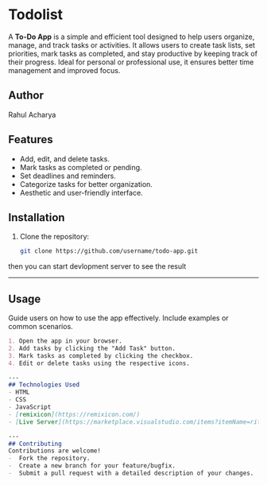 # Todolist
A **To-Do App** is a simple and efficient tool designed to help users organize, manage, and track tasks or activities. It allows users to create task lists, set priorities, mark tasks as completed, and stay productive by keeping track of their progress. Ideal for personal or professional use, it ensures better time management and improved focus.

## Author 
Rahul Acharya

## Features  
- Add, edit, and delete tasks.  
- Mark tasks as completed or pending.  
- Set deadlines and reminders.  
- Categorize tasks for better organization.  
- Aesthetic and user-friendly interface.  

## Installation  
1. Clone the repository:  
   ```bash
   git clone https://github.com/username/todo-app.git

then you can start devlopment server to see the result


---

## Usage 
Guide users on how to use the app effectively. Include examples or common scenarios.  

```markdown  
1. Open the app in your browser.  
2. Add tasks by clicking the "Add Task" button.  
3. Mark tasks as completed by clicking the checkbox.  
4. Edit or delete tasks using the respective icons.

---
## Technologies Used  
- HTML  
- CSS  
- JavaScript  
- [remixicon](https://remixicon.com/)
- [Live Server](https://marketplace.visualstudio.com/items?itemName=ritwickdey.LiveServer)

---
## Contributing  
Contributions are welcome!  
-  Fork the repository.  
-  Create a new branch for your feature/bugfix.  
-  Submit a pull request with a detailed description of your changes.  
